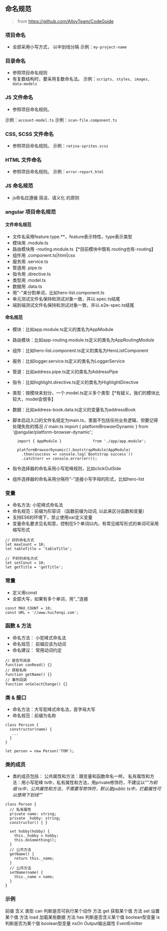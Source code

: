 ## 命名规范

> from https://github.com/AlloyTeam/CodeGuide

### 项目命名

- 全部采用小写方式， 以中划线分隔
示例：`my-project-name`

### 目录命名

- 参照项目命名规则
- 有复数结构时，要采用复数命名法。
示例：`scripts, styles, images, data-models`

### JS 文件命名

- 参照项目命名规则。

示例：`account-model.ts`
示例：`scan-file.component.ts`

### CSS, SCSS 文件命名

- 参照项目命名规则。
示例：`retina-sprites.scss`

### HTML 文件命名

- 参照项目命名规则。
示例：`error-report.html`

### JS 命名规范

- js命名应遵循 简洁、语义化 的原则

### angular 项目命名规范

#### 文件命名规范

- 文件名采用feature.type.**，feature表示特性，type表示类型
- 模块用 .module.ts
- 路由模块用 -routing.module.ts【*目前模块中既有.routing也有-routing】
- 组件用 .component.ts|html|css
- 服务用 .service.ts
- 管道用 .pipe.ts
- 指令用 .directive.ts
- 类型用 .model.ts
- 数据用 .data.ts
- 用"-"来分割单词，比如hero-list.component.ts
- 单元测试文件名保持和测试对象一致，并以.spec.ts结尾
- 端到端测试文件名保持和测试对象一致，并以.e2e-spec.ts结尾

#### 命名规范

- 模块：比如app.module.ts定义的类名为AppModule
- 路由模块：比如app-routing.module.ts定义的类名为AppRoutingModule
- 组件：比如hero-list.component.ts定义的类名为HeroListComponent
- 服务：比如logger.service.ts定义的类名为LoggerService
- 管道：比如address.pipe.ts定义的类名为AddressPipe
- 指令：比如highlight.directive.ts定义的类名为HighlightDirective
- 类型：按模块来划分，一个.model.ts定义多个类型【*有疑义，我们的模块比较大，model会很多】
- 数据：比如address-book.data.ts定义的变量名为addressBook
- 脚本启动入口的文件名规定为main.ts，里面不包括任何业务逻辑，但要记得处理失败的情况
        // main.ts
        import { platformBrowserDynamic } from '@angular/platform-browser-dynamic';

        import { AppModule }              from './app/app.module';

        platformBrowserDynamic().bootstrapModule(AppModule)
          .then(success => console.log(`Bootstrap success`))
          .catch(err => console.error(err));

- 指令选择器的命名采用小写驼峰规则，比如clickOutSide
- 组件选择器的命名采用分隔符“-”连接小写字母的形式，比如hero-list

### 变量

- 命名方法: 小驼峰式命名法
- 命名规范：前缀为形容词 （函数前缀为动词, 以此来区分函数和变量）
- 支持ES6的环境下，禁止使用var定义变量
- 变量命名要求见名知意，控制在5个单词以内，有常见缩写形式的单词可采用缩写形式

```
// 好的命名方式
let maxCount = 10;
let tableTitle = 'tableTitle';

// 不好的命名方式
let setConut = 10;
let getTitle = 'getTitle';
```

### 常量

- 定义用const
- 全部大写，如果有多个单词，用“_”连接

```
const MAX_COUNT = 10;
const URL = '//www.huifenqi.com';
```

### 函数 & 方法
- 命名方法： 小驼峰式命名法
- 命名规范： 前缀应该为动词
- 命名建议： 常用动词约定

```
// 是否可阅读
function canRead() {}
// 获取名称
function getName() {}
// 事件回调
function onSelectChange() {}
```

### 类 & 接口

- 命名方法：大写驼峰式命名法，首字母大写
- 命名规范：前缀为名称

```
class Persion {
  constructor(name) {
   ...
  }
}

let person = new Person('TOM');
```

### 类的成员

- 类的成员包括：
公共属性和方法：跟变量和函数命名一样。
私有属性和方法：用小写驼峰
ts中，私有属性和方法，用private修饰符，不建议以“_”为前缀
ts中，公共属性和方法，不需要写修饰符，默认是public
ts中，拦截属性可以使用下划线“_”


```
class Person {
  // 私有属性 
  private name: string;
  private _hobby: string;
  constructor() { }

  set hobby(hobby) {
    this._hobby = hobby;
    this.doSomething();
  }
  // 公共方法
  getName() {
    return this._name;
  }
  // 公共方法
  setName(name) {
    this._name = name;
  }
}
```

### 示例
前缀	  含义                     类型
can	    判断是否可执行某个动作    方法
get	    获取某个值               方法
set	    设置某个值               方法
load	  加载某些数据             方法
has	    判断是否含义某个值        boolean型变量
is	    判断是否为某个值          boolean型变量
nsOn    Output输出属性           EventEmitter